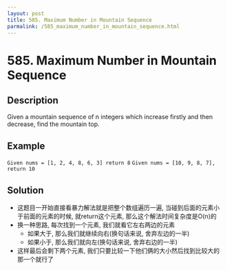 ```yaml
---
layout: post
title: 585. Maximum Number in Mountain Sequence
parmalink: /585_maximum_number_in_mountain_sequence.html
---
```


# 585. Maximum Number in Mountain Sequence

## Description
Given a mountain sequence of n integers which increase firstly and then decrease, find the mountain top.

## Example
`Given nums = [1, 2, 4, 8, 6, 3] return 8`
`Given nums = [10, 9, 8, 7], return 10`

## Solution
- 这题目一开始直接看暴力解法就是把整个数组遍历一遍, 当碰到后面的元素小于前面的元素的时候, 就return这个元素, 那么这个解法时间复杂度是O(n)的
- 换一种思路, 每次找到一个元素, 我们就看它左右两边的元素
  - 如果大于, 那么我们就继续向右(换句话来说, 舍弃左边的一半)
  - 如果小于, 那么我们就向左(换句话来说, 舍弃右边的一半)
- 这样最后会剩下两个元素, 我们只要比较一下他们俩的大小然后找到比较大的那一个就行了
